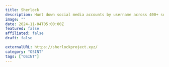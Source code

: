 ```yaml
---
title: Sherlock
description: Hunt down social media accounts by username across 400+ social networks.
image: ""
date: 2024-11-04T05:00:00Z
featured: false
affiliated: false
draft: false

externalURL: https://sherlockproject.xyz/
category: "OSINT"
tags: ["OSINT"]
---
```

